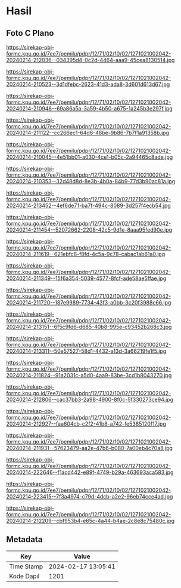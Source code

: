 # Hasil

## Foto C Plano

https://sirekap-obj-formc.kpu.go.id/7ee7/pemilu/pdpr/12/71/02/10/02/1271021002042-20240214-212036--034395d4-0c2d-4464-aaa9-45cea8130514.jpg

https://sirekap-obj-formc.kpu.go.id/7ee7/pemilu/pdpr/12/71/02/10/02/1271021002042-20240214-210523--3d1dfebc-2623-41d3-ada8-3d601d613d67.jpg

https://sirekap-obj-formc.kpu.go.id/7ee7/pemilu/pdpr/12/71/02/10/02/1271021002042-20240214-210948--69a86a5a-3a59-4b50-a675-1a245b3e297f.jpg

https://sirekap-obj-formc.kpu.go.id/7ee7/pemilu/pdpr/12/71/02/10/02/1271021002042-20240214-211122--cc266ec1-64d6-48be-9b86-7b7f1a91358b.jpg

https://sirekap-obj-formc.kpu.go.id/7ee7/pemilu/pdpr/12/71/02/10/02/1271021002042-20240214-210045--4e51bb01-a030-4ce1-b05c-2a94465c8ade.jpg

https://sirekap-obj-formc.kpu.go.id/7ee7/pemilu/pdpr/12/71/02/10/02/1271021002042-20240214-210353--32d48d8d-8e3b-4b0a-84b9-77d3b90ac81a.jpg

https://sirekap-obj-formc.kpu.go.id/7ee7/pemilu/pdpr/12/71/02/10/02/1271021002042-20240214-213452--4ef6de71-ba7f-494c-8089-3d257f4ecb54.jpg

https://sirekap-obj-formc.kpu.go.id/7ee7/pemilu/pdpr/12/71/02/10/02/1271021002042-20240214-211454--52072662-2208-42c5-9d1e-8aaa95fed90e.jpg

https://sirekap-obj-formc.kpu.go.id/7ee7/pemilu/pdpr/12/71/02/10/02/1271021002042-20240214-211619--621ebfc8-f8fd-4c5a-9c78-cabac1ab61a0.jpg

https://sirekap-obj-formc.kpu.go.id/7ee7/pemilu/pdpr/12/71/02/10/02/1271021002042-20240214-211349--15f6a354-5039-4577-8fcf-ade58ae5ffae.jpg

https://sirekap-obj-formc.kpu.go.id/7ee7/pemilu/pdpr/12/71/02/10/02/1271021002042-20240214-211720--187e9989-7734-43f3-a0bb-3c20f3988c66.jpg

https://sirekap-obj-formc.kpu.go.id/7ee7/pemilu/pdpr/12/71/02/10/02/1271021002042-20240214-213151--6f5c9fd6-d685-40b8-995e-c93452b268c3.jpg

https://sirekap-obj-formc.kpu.go.id/7ee7/pemilu/pdpr/12/71/02/10/02/1271021002042-20240214-213311--50e57527-58d1-4432-a13d-3a66219fe1f5.jpg

https://sirekap-obj-formc.kpu.go.id/7ee7/pemilu/pdpr/12/71/02/10/02/1271021002042-20240214-211824--91a2031c-a5d0-4aa9-83be-3cd1b8043270.jpg

https://sirekap-obj-formc.kpu.go.id/7ee7/pemilu/pdpr/12/71/02/10/02/1271021002042-20240214-212806--cac37bb3-2a98-4900-8f0c-5f330273ce94.jpg

https://sirekap-obj-formc.kpu.go.id/7ee7/pemilu/pdpr/12/71/02/10/02/1271021002042-20240214-212927--faa604cb-c2f2-41b8-a742-fe5385120f17.jpg

https://sirekap-obj-formc.kpu.go.id/7ee7/pemilu/pdpr/12/71/02/10/02/1271021002042-20240214-211931--57623479-aa2e-47b6-b080-7a00eb4c70a8.jpg

https://sirekap-obj-formc.kpu.go.id/7ee7/pemilu/pdpr/12/71/02/10/02/1271021002042-20240214-222646--f1acd442-e89f-4749-b29a-463693aca583.jpg

https://sirekap-obj-formc.kpu.go.id/7ee7/pemilu/pdpr/12/71/02/10/02/1271021002042-20240214-223415--7f3a4974-c79d-4dcb-a2e2-96eb74cce4ad.jpg

https://sirekap-obj-formc.kpu.go.id/7ee7/pemilu/pdpr/12/71/02/10/02/1271021002042-20240214-212209--cbf953b4-e65c-4a44-b4ae-2c8e8c75480c.jpg


## Metadata

| Key        | Value               |
| ---------- | ------------------- |
| Time Stamp | 2024-02-17 13:05:41 |
| Kode Dapil | 1201                |



